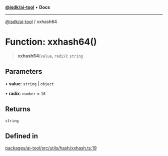 [**@isdk/ai-tool**](../README.md) • **Docs**

***

[@isdk/ai-tool](../globals.md) / xxhash64

# Function: xxhash64()

> **xxhash64**(`value`, `radix`): `string`

## Parameters

• **value**: `string` \| `object`

• **radix**: `number` = `16`

## Returns

`string`

## Defined in

[packages/ai-tool/src/utils/hash/xxhash.ts:19](https://github.com/isdk/ai-tool.js/blob/e324043799402aa2caa41711a9168487ab85c166/src/utils/hash/xxhash.ts#L19)
